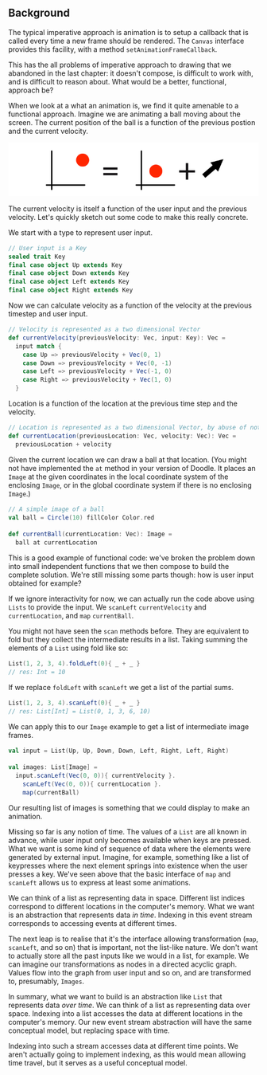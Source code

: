 ## Background

The typical imperative approach is animation is to setup a callback that is called every time a new frame should be rendered. The `Canvas` interface provides this facility, with a method `setAnimationFrameCallback`.

This has the all problems of imperative approach to drawing that we abandoned in the last chapter: it doesn't compose, is difficult to work with, and is difficult to reason about. What would be a better, functional, approach be?

When we look at a what an animation is, we find it quite amenable to a functional approach. Imagine we are animating a ball moving about the screen. The current position of the ball is a function of the previous postion and the current velocity.

![Current position is equal to the previous position plus the current velocity.](src/pages/animation/current-position.png)

The current velocity is itself a function of the user input and the previous velocity. Let's quickly sketch out some code to make this really concrete.


We start with a type to represent user input.

```scala
// User input is a Key
sealed trait Key
final case object Up extends Key
final case object Down extends Key
final case object Left extends Key
final case object Right extends Key
```

Now we can calculate velocity as a function of the velocity at the previous timestep and user input.

```scala
// Velocity is represented as a two dimensional Vector
def currentVelocity(previousVelocity: Vec, input: Key): Vec =
  input match {
    case Up => previousVelocity + Vec(0, 1)
    case Down => previousVelocity + Vec(0, -1)
    case Left => previousVelocity + Vec(-1, 0)
    case Right => previousVelocity + Vec(1, 0)
  }
```

Location is a function of the location at the previous time step and the velocity.

```scala
// Location is represented as a two dimensional Vector, by abuse of notation
def currentLocation(previousLocation: Vec, velocity: Vec): Vec =
  previousLocation + velocity
```

Given the current location we can draw a ball at that location. (You might not have implemented the `at` method in your version of Doodle. It places an `Image` at the given coordinates in the local coordinate system of the enclosing `Image`, or in the global coordinate system if there is no enclosing `Image`.)

```scala
// A simple image of a ball
val ball = Circle(10) fillColor Color.red

def currentBall(currentLocation: Vec): Image =
  ball at currentLocation
```

This is a good example of functional code: we've broken the problem down into small independent functions that we then compose to build the complete solution. We're still missing some parts though: how is user input obtained for example?

If we ignore interactivity for now, we can actually run the code above using `Lists` to provide the input. We `scanLeft` `currentVelocity` and `currentLocation`, and `map` `currentBall`.

You might not have seen the `scan` methods before. They are equivalent to fold but they collect the intermediate results in a list. Taking summing the elements of a `List` using fold like so:

```scala
List(1, 2, 3, 4).foldLeft(0){ _ + _ }
// res: Int = 10
```

If we replace `foldLeft` with `scanLeft` we get a list of the partial sums.

```scala
List(1, 2, 3, 4).scanLeft(0){ _ + _ }
// res: List[Int] = List(0, 1, 3, 6, 10)
```

We can apply this to our `Image` example to get a list of intermediate image frames.

```scala
val input = List(Up, Up, Down, Down, Left, Right, Left, Right)

val images: List[Image] =
  input.scanLeft(Vec(0, 0)){ currentVelocity }.
    scanLeft(Vec(0, 0)){ currentLocation }.
    map(currentBall)
```

Our resulting list of images is something that we could display to make an animation.

Missing so far is any notion of time. The values of a `List` are all known in advance, while user input only becomes available when keys are pressed. What we want is some kind of sequence of data where the elements were generated by external input. Imagine, for example, something like a list of keypresses where the next element springs into existence when the user presses a key. We've seen above that the basic interface of `map` and `scanLeft` allows us to express at least some animations.

We can think of a list as representing data in space. Different list indices correspond to different locations in the computer's memory. What we want is an abstraction that represents data *in time*. Indexing in this event stream corresponds to accessing events at different times.

The next leap is to realise that it's the interface allowing transformation (`map`, `scanLeft`, and so on) that is important, not the list-like nature. We don't want to actually store all the past inputs like we would in a list, for example. We can imagine our transformations as nodes in a directed acyclic graph. Values flow into the graph from user input and so on, and are transformed to, presumably, `Images`.

In summary, what we want to build is an abstraction like `List` that represents data *over time*. We can think of a list as representing data over space. Indexing into a list accesses the data at different locations in the computer's memory. Our new event stream abstraction will have the same conceptual model, but replacing space with time.

Indexing into such a stream accesses data at different time points. We aren't actually going to implement indexing, as this would mean allowing time travel, but it serves as a useful conceptual model.
